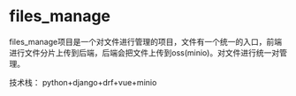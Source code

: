 # files_manage
  files_manage项目是一个对文件进行管理的项目，文件有一个统一的入口，前端进行文件分片上传到后端，后端会把文件上传到oss(minio)。对文件进行统一对管理。

技术栈：
python+django+drf+vue+minio

